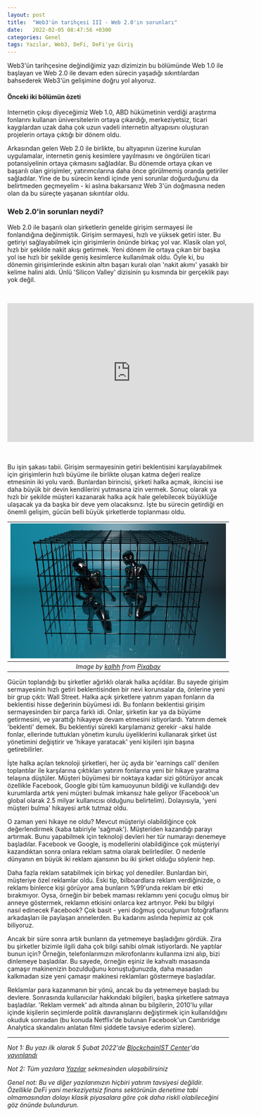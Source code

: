 ```yaml
---
layout: post
title:  "Web3'ün tarihçesi III - Web 2.0'ın sorunları"
date:   2022-02-05 08:47:56 +0300
categories: Genel
tags: Yazılar, Web3, DeFi, DeFi'ye Giriş
---
```


Web3'ün tarihçesine değindiğimiz yazı dizimizin bu bölümünde Web 1.0 ile başlayan ve Web 2.0 ile devam eden sürecin yaşadığı sıkıntılardan bahsederek Web3'ün gelişimine doğru yol alıyoruz. 

#### Önceki iki bölümün özeti
Internetin çıkışı diyeceğimiz Web 1.0, ABD hükümetinin verdiği araştırma fonlarını kullanan üniversitelerin ortaya çıkardığı, merkeziyetsiz, ticari kaygılardan uzak daha çok uzun vadeli internetin altyapısını oluşturan projelerin ortaya çıktığı bir dönem oldu. 

Arkasından gelen Web 2.0 ile birlikte, bu altyapının üzerine kurulan uygulamalar, internetin geniş kesimlere yayılmasını ve öngörülen ticari potansiyelinin ortaya çıkmasını sağladılar. Bu dönemde ortaya çıkan ve başarılı olan girişimler, yatırımcılarına daha önce görülmemiş oranda getiriler sağladılar. Yine de bu sürecin kendi içinde yeni sorunlar doğurduğunu da belirtmeden geçmeyelim - ki aslına bakarsanız Web 3'ün doğmasına neden olan da bu süreçte yaşanan sıkıntılar oldu. 

### Web 2.0'in sorunları neydi?
Web 2.0 ile başarılı olan şirketlerin genelde girişim sermayesi ile fonlandığına değinmiştik. Girişim sermayesi, hızlı ve yüksek getiri ister. Bu getiriyi sağlayabilmek için girişimlerin önünde birkaç yol var. Klasik olan yol, hızlı bir şekilde nakit akışı getirmek. Yeni dönem ile ortaya çıkan bir başka yol ise hızlı bir şekilde geniş kesimlerce kullanılmak oldu. Öyle ki, bu dönemin girişimlerinde eskinin altın başarı kuralı olan 'nakit akımı' yasaklı bir kelime halini aldı. Ünlü 'Silicon Valley' dizisinin şu kısmında bir gerçeklik payı yok değil. 

&nbsp;

<iframe width="560" height="315" src="https://www.youtube.com/embed/BzAdXyPYKQo" frameborder="0" allow="autoplay; encrypted-media" allowfullscreen></iframe>

&nbsp;


Bu işin şakası tabii. Girişim sermayesinin getiri beklentisini karşılayabilmek için girişimlerin hızlı büyüme ile birlikte oluşan katma değeri realize etmesinin iki yolu vardı. Bunlardan birincisi, şirketi halka açmak, ikincisi ise daha büyük bir devin kendilerini yutmasına izin vermek. Sonuç olarak ya hızlı bir şekilde müşteri kazanarak halka açık hale gelebilecek büyüklüğe ulaşacak ya da başka bir deve yem olacaksınız. İşte bu sürecin getirdiği en önemli gelişim, gücün belli büyük şirketlerde toplanması oldu. 

| ![cage](/assets/locked-g955295872_800.jpg)|
|:--:| 
| *Image by [kalhh](https://pixabay.com/users/kalhh-86169/) from [Pixabay](https://pixabay.com/)*|

Gücün toplandığı bu şirketler ağırlıklı olarak halka açıldılar. Bu sayede girişim sermayesinin hızlı getiri beklentisinden bir nevi korunsalar da, önlerine yeni bir grup çıktı: Wall Street. Halka açık şirketlere yatırım yapan fonların da beklentisi hisse değerinin büyümesi idi. Bu fonların beklentisi girişim sermayesinden bir parça farklı idi. Onlar, şirketin kar ya da büyüme getirmesini, ve yarattığı hikayeye devam etmesini istiyorlardı. Yatırım demek 'beklenti' demek. Bu beklentiyi sürekli karşılamanız gerekir -aksi halde fonlar, ellerinde tuttukları yönetim kurulu üyeliklerini kullanarak şirket üst yönetimini değiştirir ve 'hikaye yaratacak' yeni kişileri işin başına getirebilirler.  

İşte halka açılan teknoloji şirketleri, her üç ayda bir 'earnings call' denilen toplantılar ile karşılarına çıktıkları yatırım fonlarına yeni bir hikaye yaratma telaşına düştüler.  Müşteri büyümesi bir noktaya kadar sizi götürüyor ancak özellikle Facebook, Google gibi tüm kamuoyunun bildiği ve kullandığı dev kurumlarda artık yeni müşteri bulmak imkansız hale geliyor (Facebook'un global olarak 2.5 milyar kullanıcısı olduğunu belirtelim). Dolayısıyla, 'yeni müşteri bulma' hikayesi artık tutmaz oldu.

O zaman yeni hikaye ne oldu? Mevcut müşteriyi olabildiğince çok değerlendirmek (kaba tabiriyle 'sağmak'). Müşteriden kazandığı parayı artırmak. Bunu yapabilmek için teknoloji devleri her tür numarayı denemeye başladılar. Facebook ve Google, iş modellerini olabildiğince çok müşteriyi kazandıktan sonra onlara reklam satma olarak belirlediler. O nedenle dünyanın en büyük iki reklam ajansının bu iki şirket olduğu söylenir hep. 

Daha fazla reklam satabilmek için birkaç yol denediler. Bunlardan biri, müşteriye özel reklamlar oldu. Eski tip, bilboardlara reklam verdiğinizde, o reklamı binlerce kişi görüyor ama bunların %99'unda reklam bir etki bırakmıyor. Oysa, örneğin bir bebek maması reklamını yeni çocuğu olmuş bir anneye göstermek, reklamın etkisini onlarca kez artırıyor. Peki bu bilgiyi nasıl edinecek Facebook? Çok basit - yeni doğmuş çocuğunun fotoğraflarını arkadaşları ile paylaşan annelerden. Bu kadarını aslında hepimiz az çok biliyoruz. 

Ancak bir süre sonra artık bunların da yetmemeye başladığını gördük. Zira bu şirketler bizimle ilgili daha çok bilgi sahibi olmak istiyorlardı. Ne yaptılar bunun için? Örneğin, telefonlarımızın mikrofonlarını kullanma izni alıp, bizi dinlemeye başladılar. Bu sayede, örneğin eşiniz ile kahvaltı masasında çamaşır makinenizin bozulduğunu konuştuğunuzda, daha masadan kalkmadan size yeni çamaşır makinesi reklamları göstermeye başladılar. 

Reklamlar para kazanmanın bir yönü, ancak bu da yetmemeye başladı bu devlere. Sonrasında kullanıcılar hakkındaki bilgileri, başka şirketlere satmaya başladılar. 'Reklam vermek' adı altında alınan bu bilgilerin, 2010'lu yıllar içinde kişilerin seçimlerde politik davranışlarını değiştirmek için kullanıldığını okuduk sonradan (bu konuda Netflix'de bulunan Facebook'un Cambridge Analytica skandalını anlatan filmi şiddetle tavsiye ederim sizlere). 

---

*Not 1: Bu yazı ilk olarak 5 Şubat 2022'de [BlockchainIST Center](https://medium.com/blockchainist-center)'da [yayınlandı](https://medium.com/blockchainist-center/web3%C3%BCn-tarih%C3%A7esi-ii-web-2-0-%C4%B1n-sorunlar%C4%B1-34427bbb15a8)*

*Not 2: Tüm yazılara [Yazılar](/articles/) sekmesinden ulaşabilirsiniz*

*Genel not: Bu ve diğer yazılarımızın hiçbiri yatırım tavsiyesi değildir. Özellikle DeFi yani merkeziyetsiz finans sektörünün denetime tabi olmamasından dolayı klasik piyasalara göre çok daha riskli olabileceğini göz önünde bulundurun.* 

